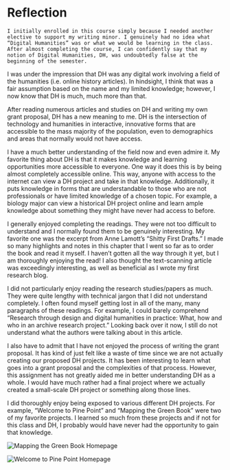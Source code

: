 # Reflection


	I initially enrolled in this course simply because I needed another elective to support my writing minor. I genuinely had no idea what “Digital Humanities” was or what we would be learning in the class. After almost completing the course, I can confidently say that my notion of Digital Humanities, DH, was undoubtedly false at the beginning of the semester. 

I was under the impression that DH was any digital work involving a field of the humanities (i.e. online history articles). In hindsight, I think that was a fair assumption based on the name and my limited knowledge; however, I now know that DH is much, much more than that. 

After reading numerous articles and studies on DH and writing my own grant proposal, DH has a new meaning to me. DH is the intersection of technology and humanities in interactive, innovative forms that are accessible to the mass majority of the population, even to demographics and areas that normally would not have access. 

I have a much better understanding of the field now and even admire it. My favorite thing about DH is that it makes knowledge and learning opportunities more accessible to everyone. One way it does this is by being almost completely accessible online. This way, anyone with access to the internet can view a DH project and take in that knowledge. Additionally, it puts knowledge in forms that are understandable to those who are not professionals or have limited knowledge of a chosen topic. For example, a biology major can view a historical DH project online and learn ample knowledge about something they might have never had access to before. 

I generally enjoyed completing the readings. They were not too difficult to understand and I normally found them to be genuinely interesting. My favorite one was the excerpt from Anne Lamott’s “Shitty First Drafts.” I made so many highlights and notes in this chapter that I went so far as to order the book and read it myself. I haven’t gotten all the way through it yet, but I am thoroughly enjoying the read! I also thought the text-scanning article was exceedingly interesting, as well as beneficial as I wrote my first research blog. 

I did not particularly enjoy reading the research studies/papers as much. They were quite lengthy with technical jargon that I did not understand completely. I often found myself getting lost in all of the many, many paragraphs of these readings. For example, I could barely comprehend “Research through design and digital humanities in practice: What, how and who in an archive research project.” Looking back over it now, I still do not understand what the authors were talking about in this article. 

I also have to admit that I have not enjoyed the process of writing the grant proposal. It has kind of just felt like a waste of time since we are not actually creating our proposed DH projects. It has been interesting to learn what goes into a grant proposal and the complexities of that process. However, this assignment has not greatly aided me in better understanding DH as a whole. I would have much rather had a final project where we actually created a small-scale DH project or something along those lines. 

I did thoroughly enjoy being exposed to various different DH projects. For example, “Welcome to Pine Point” and “Mapping the Green Book” were two of my favorite projects. I learned so much from these projects and if not for this class and DH, I probably would have never had the opportunity to gain that knowledge. 

  
  
![Mapping the Green Book Homepage](https://abbeyballance.github.io/Abbeyb_engl350/images/mapping.png)
                                   
                                   
![Welcome to Pine Point Homepage](https://abbeyballance.github.io/Abbeyb_engl350/images/pine.png)                              







